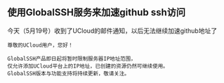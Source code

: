 ## 使用GlobalSSH服务来加速github ssh访问

今天（5月19号）收到了UCloud的邮件通知，以后无法继续加速github地址了

```
尊敬的UCloud用户，您好！

GlobalSSH产品即日起将暂时限制服务器IP地址范围，
仅允许添加UCloud平台上的IP地址，已创建的资源仍然可继续使用。 
GlobalSSH版本与功能支持将持续更新，敬请关注。
```
